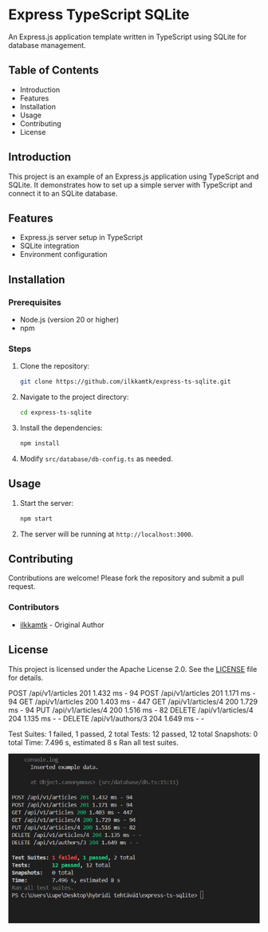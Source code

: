# Express TypeScript SQLite

An Express.js application template written in TypeScript using SQLite for database management.

## Table of Contents

- Introduction
- Features
- Installation
- Usage
- Contributing
- License

## Introduction

This project is an example of an Express.js application using TypeScript and SQLite. It demonstrates how to set up a simple server with TypeScript and connect it to an SQLite database.

## Features

- Express.js server setup in TypeScript
- SQLite integration
- Environment configuration

## Installation

### Prerequisites

- Node.js (version 20 or higher)
- npm

### Steps

1. Clone the repository:

   ```bash
   git clone https://github.com/ilkkamtk/express-ts-sqlite.git
   ```

2. Navigate to the project directory:

   ```bash
   cd express-ts-sqlite
   ```

3. Install the dependencies:

   ```bash
   npm install
   ```

4. Modify `src/database/db-config.ts` as needed.

## Usage

1. Start the server:

   ```bash
   npm start
   ```

2. The server will be running at `http://localhost:3000`.

## Contributing

Contributions are welcome! Please fork the repository and submit a pull request.

### Contributors

- [ilkkamtk](https://github.com/ilkkamtk) - Original Author

## License

This project is licensed under the Apache License 2.0. See the [LICENSE](https://github.com/ilkkamtk/express-ts-sqlite/blob/main/LICENSE) file for details.

POST /api/v1/articles 201 1.432 ms - 94
POST /api/v1/articles 201 1.171 ms - 94
GET /api/v1/articles 200 1.403 ms - 447
GET /api/v1/articles/4 200 1.729 ms - 94
PUT /api/v1/articles/4 200 1.516 ms - 82
DELETE /api/v1/articles/4 204 1.135 ms - -
DELETE /api/v1/authors/3 204 1.649 ms - -

Test Suites: 1 failed, 1 passed, 2 total
Tests: 12 passed, 12 total
Snapshots: 0 total
Time: 7.496 s, estimated 8 s
Ran all test suites.

![alt text](image.png)
